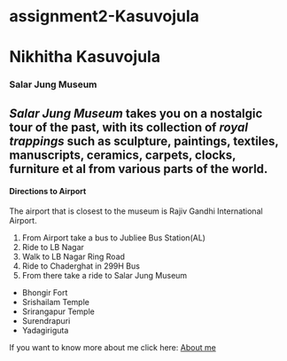 # assignment2-Kasuvojula
# Nikhitha Kasuvojula
### Salar Jung Museum

***Salar Jung Museum*** takes you on a **nostalgic tour of the past**, with its collection of *royal trappings* such as sculpture, paintings, textiles, manuscripts, ceramics, carpets, **clocks**, furniture et al from various parts of the world.
---
#### Directions to Airport
The airport that is closest to the museum is Rajiv Gandhi International Airport.

1. From Airport take a bus to Jubliee Bus Station(AL)
2. Ride to LB Nagar
3. Walk to LB Nagar Ring Road
4. Ride to Chaderghat in 299H Bus
5. From there take a ride to Salar Jung Museum
* Bhongir Fort
* Srishailam Temple
* Srirangapur Temple
* Surendrapuri
* Yadagiriguta

If you want to know more about me click here: [About me](https://github.com/Nikki010101/assignment2-Kasuvojula/blob/ae12283addeea3b709339f26e50b5967570211a9/AboutMe.md)


